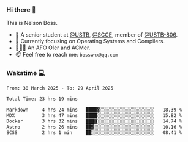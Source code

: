 ### Hi there 👋

<!--
**bosswnx/bosswnx** is a ✨ _special_ ✨ repository because its `README.md` (this file) appears on your GitHub profile.

Here are some ideas to get you started:

- 🔭 I’m currently working on ...
- 🌱 I’m currently learning ...
- 👯 I’m looking to collaborate on ...
- 🤔 I’m looking for help with ...
- 💬 Ask me about ...
- 📫 How to reach me: ...
- 😄 Pronouns: ...
- ⚡ Fun fact: ...
-->

This is Nelson Boss.

- 🏫 A senior student at [@USTB](https://www.ustb.edu.cn/), [@SCCE](https://scce.ustb.edu.cn/), member of [@USTB-806](https://ustb-806.github.io/).
- 🌱 Currently focusing on Operating Systems and Compilers.
- 🧑🏻‍💻 An AFO OIer and ACMer.
- 📫 Feel free to reach me: `bosswnx@qq.com`

### Wakatime 💻

<!--START_SECTION:waka-->

```txt
From: 30 March 2025 - To: 29 April 2025

Total Time: 23 hrs 19 mins

Markdown     4 hrs 24 mins   ████▓░░░░░░░░░░░░░░░░░░░░   18.39 %
MDX          3 hrs 47 mins   ████░░░░░░░░░░░░░░░░░░░░░   15.82 %
Docker       3 hrs 32 mins   ███▓░░░░░░░░░░░░░░░░░░░░░   14.74 %
Astro        2 hrs 26 mins   ██▓░░░░░░░░░░░░░░░░░░░░░░   10.16 %
SCSS         2 hrs 1 min     ██░░░░░░░░░░░░░░░░░░░░░░░   08.41 %
```

<!--END_SECTION:waka-->
